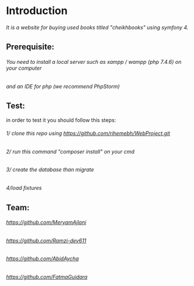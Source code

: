 # Introduction
###### It is a website for buying used books titled "cheikhbooks" using symfony 4.
## Prerequisite:
###### You need to install a local server such as xampp / wampp (php 7.4.6) on your computer 
###### and an IDE for php (we recommend PhpStorm)
## Test:
in order to test it you should follow this steps:
###### 1/ clone this repo using https://github.com/rihemebh/WebProject.git
###### 2/ run this command "composer install" on your cmd
###### 3/ create the database than migrate
###### 4/load fixtures 
## Team:
######  https://github.com/MeryamAjlani
###### https://github.com/Ramzi-dev611
###### https://github.com/AbidAycha
###### https://github.com/FatmaGuidara
